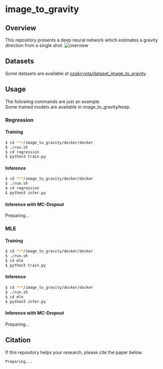 # image_to_gravity
## Overview
This repository presents a deep neural network which estimates a gravity direction from a single shot.
![overview](https://user-images.githubusercontent.com/37431972/107804047-c7dbc680-6da6-11eb-8035-eb043a23dd01.png)
## Datasets
Some datasets are available at [ozakiryota/dataset_image_to_gravity](https://github.com/ozakiryota/dataset_image_to_gravity).
## Usage
The following commands are just an example.  
Some trained models are available in image_to_gravity/keep.
### Regression
#### Training
```bash
$ cd ***/image_to_gravity/docker/docker
$ ./run.sh
$ cd regression
$ python3 train.py
```
#### Inference
```bash
$ cd ***/image_to_gravity/docker/docker
$ ./run.sh
$ cd regression
$ python3 infer.py
```
#### Inference with MC-Dropout
Preparing...
### MLE
#### Training
```bash
$ cd ***/image_to_gravity/docker/docker
$ ./run.sh
$ cd mle
$ python3 train.py
```
#### Inference
```bash
$ cd ***/image_to_gravity/docker/docker
$ ./run.sh
$ cd mle
$ python3 infer.py
```
#### Inference with MC-Dropout
Preparing...
## Citation
If this repository helps your research, please cite the paper below.  
```
Preparing...
```
